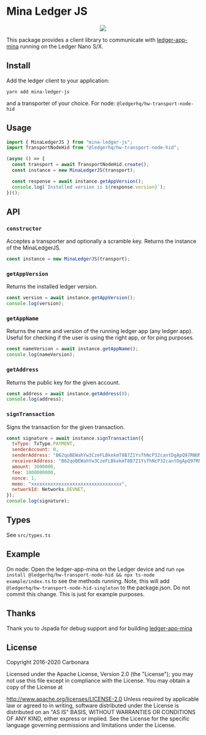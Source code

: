 # Mina Ledger JS
<p align="center"> 
  <img src="https://westake.club/assets/minaledgerjs.png">
</p>

This package provides a client library to communicate with [ledger-app-mina](https://github.com/jspada/ledger-app-mina) running on the Ledger Nano S/X.

## Install

Add the ledger client to your application:

```
yarn add mina-ledger-js
```

and a transporter of your choice. For node: `@ledgerhq/hw-transport-node-hid`

## Usage

```javascript
import { MinaLedgerJS } from "mina-ledger-js";
import TransportNodeHid from "@ledgerhq/hw-transport-node-hid";

(async () => {
  const transport = await TransportNodeHid.create();
  const instance = new MinaLedgerJS(transport);

  const response = await instance.getAppVersion();
  console.log(`Installed version is ${response.version}`);
})();
```

## API

### `constructor`

Acceptes a transporter and optionally a scramble key. Returns the instance of the MinaLedgerJS.

```javascript
const instance = new MinaLedgerJS(transport);
```

### `getAppVersion`

Returns the installed ledger version.

```javascript
const version = await instance.getAppVersion();
console.log(version);
```

### `getAppName`

Returns the name and version of the running ledger app (any ledger app). Useful for checking if the user is using the right app, or for ping purposes.

```javascript
const nameVersion = await instance.getAppName();
console.log(nameVersion);
```

### `getAddress`

Returns the public key for the given account.

```javascript
const address = await instance.getAddress(0);
console.log(address);
```

### `signTransaction`

Signs the transaction for the given transaction.

```javascript
const signature = await instance.signTransaction({
  txType: TxType.PAYMENT,
  senderAccount: 0,
  senderAddress: "B62qoBEWahYw3CzeFLBkekmT8B7Z1YsfhNcP32cantDgApQ97RNUMhT",
  receiverAddress: "B62qoBEWahYw3CzeFLBkekmT8B7Z1YsfhNcP32cantDgApQ97RNUMhT",
  amount: 3000000,
  fee: 1000000000,
  nonce: 1,
  memo: "xxxxxxxxxxxxxxxxxxxxxxxxxxxxxxxxx",
  networkId: Networks.DEVNET,
});
console.log(signature);
```

## Types

See `src/types.ts`

## Example

On node: Open the ledger-app-mina on the Ledger device and run `npm install @ledgerhq/hw-transport-node-hid && npx ts-node example/index.ts` to see the methods running.
Note, this will add `@ledgerhq/hw-transport-node-hid-singleton` to the package.json. Do not commit this change. This is just for example purposes.

## Thanks

Thank you to Jspada for debug support and for building [ledger-app-mina](https://github.com/jspada/ledger-app-mina)

## License

Copyright 2016-2020 Carbonara

Licensed under the Apache License, Version 2.0 (the "License"); you may not use this file except in compliance with the License. You may obtain a copy of the License at

http://www.apache.org/licenses/LICENSE-2.0
Unless required by applicable law or agreed to in writing, software distributed under the License is distributed on an "AS IS" BASIS, WITHOUT WARRANTIES OR CONDITIONS OF ANY KIND, either express or implied. See the License for the specific language governing permissions and limitations under the License.
